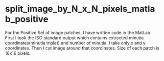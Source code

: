 # split_image_by_N_x_N_pixels_matlab_positive
For the Positive Set of image patches, I have written code in the MatLab. First I took the ISO standard output which contains extracted minutia coordinates(minutia triplet) and number of minutia. I take only x and y coordinates. Then I cut image around that coordinates. Size of each patch is 16x16 pixels.
